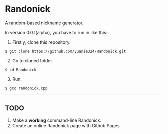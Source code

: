 # Randonick
A random-based nickname generator.

In version 0.0.1(alpha), you have to run in like this:

1. Firstly, clone this repository.
```
$ git clone https://github.com/yuanie324/Randonick.git
```

2. Go to cloned folder.
```
$ cd Randonick
```

3. Run.
```
$ gcc randonick.cpp
```
___
## TODO
1. Make a **working** command-line Randonick.
2. Create an online Randonick page with Github Pages.

